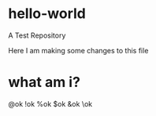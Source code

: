# hello-world
A Test Repository

Here I am making some changes to this file
# what am i?
@ok
!ok
%ok
$ok
&ok
<ok>
  \ok
